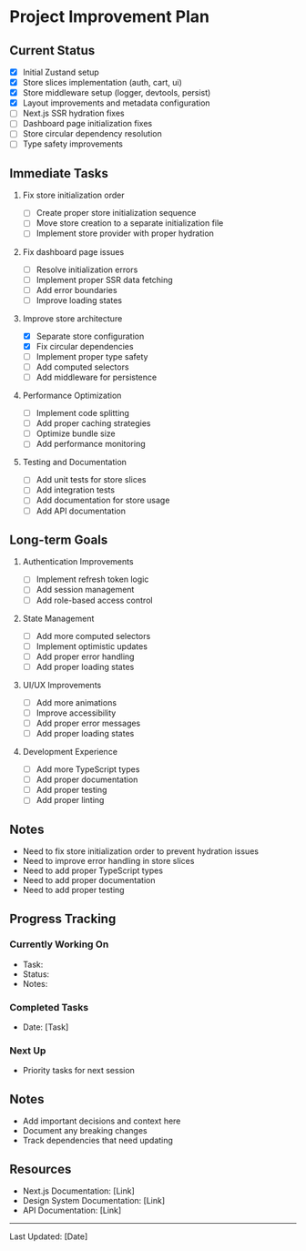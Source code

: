 # Project Improvement Plan

## Current Status

- [x] Initial Zustand setup
- [x] Store slices implementation (auth, cart, ui)
- [x] Store middleware setup (logger, devtools, persist)
- [x] Layout improvements and metadata configuration
- [ ] Next.js SSR hydration fixes
- [ ] Dashboard page initialization fixes
- [ ] Store circular dependency resolution
- [ ] Type safety improvements

## Immediate Tasks

1. Fix store initialization order

   - [ ] Create proper store initialization sequence
   - [ ] Move store creation to a separate initialization file
   - [ ] Implement store provider with proper hydration

2. Fix dashboard page issues

   - [ ] Resolve initialization errors
   - [ ] Implement proper SSR data fetching
   - [ ] Add error boundaries
   - [ ] Improve loading states

3. Improve store architecture

   - [x] Separate store configuration
   - [x] Fix circular dependencies
   - [ ] Implement proper type safety
   - [ ] Add computed selectors
   - [ ] Add middleware for persistence

4. Performance Optimization

   - [ ] Implement code splitting
   - [ ] Add proper caching strategies
   - [ ] Optimize bundle size
   - [ ] Add performance monitoring

5. Testing and Documentation
   - [ ] Add unit tests for store slices
   - [ ] Add integration tests
   - [ ] Add documentation for store usage
   - [ ] Add API documentation

## Long-term Goals

1. Authentication Improvements

   - [ ] Implement refresh token logic
   - [ ] Add session management
   - [ ] Add role-based access control

2. State Management

   - [ ] Add more computed selectors
   - [ ] Implement optimistic updates
   - [ ] Add proper error handling
   - [ ] Add proper loading states

3. UI/UX Improvements

   - [ ] Add more animations
   - [ ] Improve accessibility
   - [ ] Add proper error messages
   - [ ] Add proper loading states

4. Development Experience
   - [ ] Add more TypeScript types
   - [ ] Add proper documentation
   - [ ] Add proper testing
   - [ ] Add proper linting

## Notes

- Need to fix store initialization order to prevent hydration issues
- Need to improve error handling in store slices
- Need to add proper TypeScript types
- Need to add proper documentation
- Need to add proper testing

## Progress Tracking

### Currently Working On

- Task:
- Status:
- Notes:

### Completed Tasks

- Date: [Task]

### Next Up

- Priority tasks for next session

## Notes

- Add important decisions and context here
- Document any breaking changes
- Track dependencies that need updating

## Resources

- Next.js Documentation: [Link]
- Design System Documentation: [Link]
- API Documentation: [Link]

---

Last Updated: [Date]
